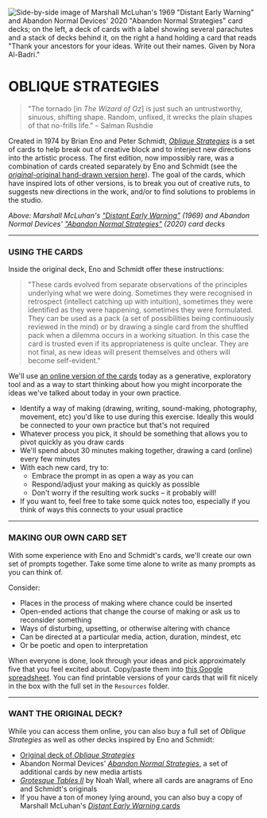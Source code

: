 ![Side-by-side image of Marshall McLuhan's 1969 "Distant Early Warning" and Abandon Normal Devices' 2020 "Abandon Normal Strategies" card decks; on the left, a deck of cards with a label showing several parachutes and a stack of decks behind it, on the right a hand holding a card that reads "Thank your ancestors for your ideas. Write out their names. Given by Nora Al-Badri."](https://raw.githubusercontent.com/jeffThompson/ChanceAndRandomness-TransartInstitute/main/Images/ActivityHeaders/DistantEarlyWarning-AbandonNormalStrategies-CardDecks.jpg)

# OBLIQUE STRATEGIES    

> "The tornado [in *The Wizard of Oz*] is just such an untrustworthy, sinuous, shifting shape. Random, unfixed, it wrecks the plain shapes of that no-frills life." – Salman Rushdie  

Created in 1974 by Brian Eno and Peter Schmidt, [*Oblique Strategies*](https://www.enoshop.co.uk/product/oblique-strategies.html) is a set of cards to help break out of creative block and to interject new directions into the artistic process. The first edition, now impossibly rare, was a combination of cards created separately by Eno and Schmidt (see the [*original*-original hand-drawn version here](https://www.openculture.com/2018/12/behold-original-deck-oblique-strategies-cards-handwritten-brian-eno.html)). The goal of the cards, which have inspired lots of other versions, is to break you out of creative ruts, to suggests new directions in the work, and/or to find solutions to problems in the studio.

*Above: Marshall McLuhan's ["Distant Early Warning"](https://ericmcluhan.com/bookshop/#cards) (1969) and Abandon Normal Devices' ["Abandon Normal Strategies"](https://www.andfestival.org.uk/ans) (2020) card decks*

***

### USING THE CARDS  

Inside the original deck, Eno and Schmidt offer these instructions:

> "These cards evolved from separate observations of the principles underlying what we were doing. Sometimes they were recognised in retrospect (intellect catching up with intuition), sometimes they were identified as they were happening, sometimes they were formulated. They can be used as a pack (a set of possibilities being continuously reviewed in the mind) or by drawing a single card from the shuffled pack when a dilemma occurs in a working situation. In this case the card is trusted even if its appropriateness is quite unclear. They are not final, as new ideas will present themselves and others will become self-evident."

We'll use [an online version of the cards](http://stoney.sb.org/eno/oblique.html) today as a generative, exploratory tool and as a way to start thinking about how you might incorporate the ideas we've talked about today in your own practice.

* Identify a way of making (drawing, writing, sound-making, photography, movement, etc) you'd like to use during this exercise. Ideally this would be connected to your own practice but that's not required  
* Whatever process you pick, it should be something that allows you to pivot quickly as you draw cards  
* We'll spend about 30 minutes making together, drawing a card (online) every few minutes  
* With each new card, try to:  
  * Embrace the prompt in as open a way as you can  
  * Respond/adjust your making as quickly as possible  
  * Don't worry if the resulting work sucks – it probably will!  
* If you want to, feel free to take some quick notes too, especially if you think of ways this connects to your usual practice  

***

### MAKING OUR OWN CARD SET  
With some experience with Eno and Schmidt's cards, we'll create our own set of prompts together. Take some time alone to write as many prompts as you can think of.

Consider:  
* Places in the process of making where chance could be inserted  
* Open-ended actions that change the course of making or ask us to reconsider something  
* Ways of disturbing, upsetting, or otherwise altering with chance  
* Can be directed at a particular media, action, duration, mindest, etc  
* Or be poetic and open to interpretation  

When everyone is done, look through your ideas and pick approximately five that you feel excited about. Copy/paste them into [this Google spreadsheet](https://docs.google.com/spreadsheets/d/19r_zCrLL11vQRgdgbIfalCGM7Kb-qYL4gK5ddWgXeqw/edit?usp=sharing). You can find printable versions of your cards that will fit nicely in the box with the full set in the `Resources` folder.

***

### WANT THE ORIGINAL DECK?  
While you can access them online, you can also buy a full set of *Oblique Strategies* as well as other decks inspired by Eno and Schmidt:  

* [Original deck of *Oblique Strategies*](https://www.enoshop.co.uk/product/oblique-strategies.html)  
* Abandon Normal Devices' [*Abandon Normal Strategies*](https://www.andfestival.org.uk/ans), a set of additional cards by new media artists  
* [*Grotesque Tables II*](https://www.grotesquetablesii.com/faqmobile) by Noah Wall, where all cards are anagrams of Eno and Schmidt's originals  
* If you have a ton of money lying around, you can also buy a copy of Marshall McLuhan's [*Distant Early Warning* cards](https://ericmcluhan.com/bookshop/#cards)  

